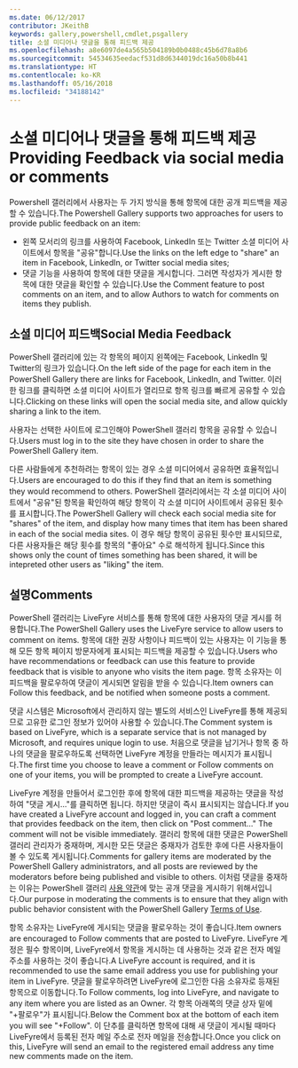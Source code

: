 ```yaml
---
ms.date: 06/12/2017
contributor: JKeithB
keywords: gallery,powershell,cmdlet,psgallery
title: 소셜 미디어나 댓글을 통해 피드백 제공
ms.openlocfilehash: a8e6097de4a565b504189b0b0488c45b6d78a8b6
ms.sourcegitcommit: 54534635eedacf531d8d6344019dc16a50b8b441
ms.translationtype: HT
ms.contentlocale: ko-KR
ms.lasthandoff: 05/16/2018
ms.locfileid: "34188142"
---
```

# <a name="providing-feedback-via-social-media-or-comments"></a><span data-ttu-id="c2b6d-103">소셜 미디어나 댓글을 통해 피드백 제공</span><span class="sxs-lookup"><span data-stu-id="c2b6d-103">Providing Feedback via social media or comments</span></span>

<span data-ttu-id="c2b6d-104">Powershell 갤러리에서 사용자는 두 가지 방식을 통해 항목에 대한 공개 피드백을 제공할 수 있습니다.</span><span class="sxs-lookup"><span data-stu-id="c2b6d-104">The Powershell Gallery supports two approaches for users to provide public feedback on an item:</span></span>

- <span data-ttu-id="c2b6d-105">왼쪽 모서리의 링크를 사용하여 Facebook, LinkedIn 또는 Twitter 소셜 미디어 사이트에서 항목을 "공유"합니다.</span><span class="sxs-lookup"><span data-stu-id="c2b6d-105">Use the links on the left edge to "share" an item in Facebook, LinkedIn, or Twitter social media sites;</span></span>
- <span data-ttu-id="c2b6d-106">댓글 기능을 사용하여 항목에 대한 댓글을 게시합니다. 그러면 작성자가 게시한 항목에 대한 댓글을 확인할 수 있습니다.</span><span class="sxs-lookup"><span data-stu-id="c2b6d-106">Use the Comment feature to post comments on an item, and to allow Authors to watch for comments on items they publish.</span></span>

## <a name="social-media-feedback"></a><span data-ttu-id="c2b6d-107">소셜 미디어 피드백</span><span class="sxs-lookup"><span data-stu-id="c2b6d-107">Social Media Feedback</span></span>

<span data-ttu-id="c2b6d-108">PowerShell 갤러리에 있는 각 항목의 페이지 왼쪽에는 Facebook, LinkedIn 및 Twitter의 링크가 있습니다.</span><span class="sxs-lookup"><span data-stu-id="c2b6d-108">On the left side of the page for each item in the PowerShell Gallery there are links for Facebook, LinkedIn, and Twitter.</span></span>
<span data-ttu-id="c2b6d-109">이러한 링크를 클릭하면 소셜 미디어 사이트가 열리므로 항목 링크를 빠르게 공유할 수 있습니다.</span><span class="sxs-lookup"><span data-stu-id="c2b6d-109">Clicking on these links will open the social media site, and allow quickly sharing a link to the item.</span></span>

<span data-ttu-id="c2b6d-110">사용자는 선택한 사이트에 로그인해야 PowerShell 갤러리 항목을 공유할 수 있습니다.</span><span class="sxs-lookup"><span data-stu-id="c2b6d-110">Users must log in to the site they have chosen in order to share the PowerShell Gallery item.</span></span>

<span data-ttu-id="c2b6d-111">다른 사람들에게 추천하려는 항목이 있는 경우 소셜 미디어에서 공유하면 효율적입니다.</span><span class="sxs-lookup"><span data-stu-id="c2b6d-111">Users are encouraged to do this if they find that an item is something they would recommend to others.</span></span>
<span data-ttu-id="c2b6d-112">PowerShell 갤러리에서는 각 소셜 미디어 사이트에서 "공유"된 항목을 확인하여 해당 항목이 각 소셜 미디어 사이트에서 공유된 횟수를 표시합니다.</span><span class="sxs-lookup"><span data-stu-id="c2b6d-112">The PowerShell Gallery will check each social media site for "shares" of the item, and display how many times that item has been shared in each of the social media sites.</span></span>
<span data-ttu-id="c2b6d-113">이 경우 해당 항목이 공유된 횟수만 표시되므로, 다른 사용자들은 해당 횟수를 항목의 "좋아요" 수로 해석하게 됩니다.</span><span class="sxs-lookup"><span data-stu-id="c2b6d-113">Since this shows only the count of times something has been shared, it will be intepreted other users as "liking" the item.</span></span>


## <a name="comments"></a><span data-ttu-id="c2b6d-114">설명</span><span class="sxs-lookup"><span data-stu-id="c2b6d-114">Comments</span></span>

<span data-ttu-id="c2b6d-115">PowerShell 갤러리는 LiveFyre 서비스를 통해 항목에 대한 사용자의 댓글 게시를 허용합니다.</span><span class="sxs-lookup"><span data-stu-id="c2b6d-115">The PowerShell Gallery uses the LiveFyre service to allow users to comment on items.</span></span>
<span data-ttu-id="c2b6d-116">항목에 대한 권장 사항이나 피드백이 있는 사용자는 이 기능을 통해 모든 항목 페이지 방문자에게 표시되는 피드백을 제공할 수 있습니다.</span><span class="sxs-lookup"><span data-stu-id="c2b6d-116">Users who have recommendations or feedback can use this feature to provide feedback that is visible to anyone who visits the item page.</span></span>
<span data-ttu-id="c2b6d-117">항목 소유자는 이 피드백을 팔로우하여 댓글이 게시되면 알림을 받을 수 있습니다.</span><span class="sxs-lookup"><span data-stu-id="c2b6d-117">Item owners can Follow this feedback, and be notified when someone posts a comment.</span></span>

<span data-ttu-id="c2b6d-118">댓글 시스템은 Microsoft에서 관리하지 않는 별도의 서비스인 LiveFyre를 통해 제공되므로 고유한 로그인 정보가 있어야 사용할 수 있습니다.</span><span class="sxs-lookup"><span data-stu-id="c2b6d-118">The Comment system is based on LiveFyre, which is a separate service that is not managed by Microsoft, and requires unique login to use.</span></span>
<span data-ttu-id="c2b6d-119">처음으로 댓글을 남기거나 항목 중 하나의 댓글을 팔로우하도록 선택하면 LiveFyre 계정을 만들라는 메시지가 표시됩니다.</span><span class="sxs-lookup"><span data-stu-id="c2b6d-119">The first time you choose to leave a comment or Follow comments on one of your items, you will be prompted to create a LiveFyre account.</span></span>

<span data-ttu-id="c2b6d-120">LiveFyre 계정을 만들어서 로그인한 후에 항목에 대한 피드백을 제공하는 댓글을 작성하여 "댓글 게시..."를 클릭하면 됩니다. 하지만 댓글이 즉시 표시되지는 않습니다.</span><span class="sxs-lookup"><span data-stu-id="c2b6d-120">If you have created a LiveFyre account and logged in, you can craft a comment that provides feedback on the item, then click on "Post comment..." The comment will not be visible immediately.</span></span>
<span data-ttu-id="c2b6d-121">갤러리 항목에 대한 댓글은 PowerShell 갤러리 관리자가 중재하며, 게시한 모든 댓글은 중재자가 검토한 후에 다른 사용자들이 볼 수 있도록 게시됩니다.</span><span class="sxs-lookup"><span data-stu-id="c2b6d-121">Comments for gallery items are moderated by the PowerShell Gallery administrators, and all posts are reviewed by the moderators before being published and visible to others.</span></span>
<span data-ttu-id="c2b6d-122">이처럼 댓글을 중재하는 이유는 PowerShell 갤러리 [사용 약관](https://www.powershellgallery.com/policies/Terms)에 맞는 공개 댓글을 게시하기 위해서입니다.</span><span class="sxs-lookup"><span data-stu-id="c2b6d-122">Our purpose in moderating the comments is to ensure that they align with public behavior consistent with the PowerShell Gallery [Terms of Use](https://www.powershellgallery.com/policies/Terms).</span></span>

<span data-ttu-id="c2b6d-123">항목 소유자는 LiveFyre에 게시되는 댓글을 팔로우하는 것이 좋습니다.</span><span class="sxs-lookup"><span data-stu-id="c2b6d-123">Item owners are encouraged to Follow comments that are posted to LiveFyre.</span></span>
<span data-ttu-id="c2b6d-124">LiveFyre 계정은 필수 항목이며, LiveFyre에서 항목을 게시하는 데 사용하는 것과 같은 전자 메일 주소를 사용하는 것이 좋습니다.</span><span class="sxs-lookup"><span data-stu-id="c2b6d-124">A LiveFyre account is required, and it is recommended to use the same email address you use for publishing your item in LiveFyre.</span></span>
<span data-ttu-id="c2b6d-125">댓글을 팔로우하려면 LiveFyre에 로그인한 다음 소유자로 등재된 항목으로 이동합니다.</span><span class="sxs-lookup"><span data-stu-id="c2b6d-125">To Follow comments, log into LiveFyre, and navigate to any item where you are listed as an Owner.</span></span>
<span data-ttu-id="c2b6d-126">각 항목 아래쪽의 댓글 상자 밑에 "+팔로우"가 표시됩니다.</span><span class="sxs-lookup"><span data-stu-id="c2b6d-126">Below the Comment box at the bottom of each item you will see "+Follow".</span></span>
<span data-ttu-id="c2b6d-127">이 단추를 클릭하면 항목에 대해 새 댓글이 게시될 때마다 LiveFyre에서 등록된 전자 메일 주소로 전자 메일을 전송합니다.</span><span class="sxs-lookup"><span data-stu-id="c2b6d-127">Once you click on this, LiveFyre will send an email to the registered email address any time new comments made on the item.</span></span>